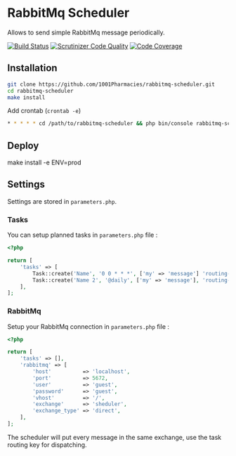 # RabbitMq Scheduler

Allows to send simple RabbitMq message periodically.

[![Build Status](https://travis-ci.org/1001Pharmacies/rabbitmq-scheduler.svg?branch=master)](https://travis-ci.org/1001Pharmacies/rabbitmq-scheduler)
[![Scrutinizer Code Quality](https://scrutinizer-ci.com/g/1001Pharmacies/rabbitmq-scheduler/badges/quality-score.png?b=master)](https://scrutinizer-ci.com/g/1001Pharmacies/rabbitmq-scheduler/?branch=master)
[![Code Coverage](https://scrutinizer-ci.com/g/1001Pharmacies/rabbitmq-scheduler/badges/coverage.png?b=master)](https://scrutinizer-ci.com/g/1001Pharmacies/rabbitmq-scheduler/?branch=master)

## Installation

```bash
git clone https://github.com/1001Pharmacies/rabbitmq-scheduler.git
cd rabbitmq-scheduler
make install
```

Add crontab (`crontab -e`)

```bash
* * * * * cd /path/to/rabbitmq-scheduler && php bin/console rabbitmq-scheduler:run
```

## Deploy

make install -e ENV=prod

## Settings

Settings are stored in `parameters.php`.

### Tasks

You can setup planned tasks in `parameters.php` file :

```php
<?php

return [
    'tasks' => [
        Task::create('Name', '0 0 * * *', ['my' => 'message'] 'routing-key'),
        Task::create('Name 2', '@daily', ['my' => 'message'], 'routing-key-2'),
    ],
];
```

### RabbitMq

Setup your RabbitMq connection in `parameters.php` file :

```php
<?php

return [
    'tasks' => [],
    'rabbitmq' => [
        'host'          => 'localhost',
        'port'          => 5672,
        'user'          => 'guest',
        'password'      => 'guest',
        'vhost'         => '/',
        'exchange'      => 'sheduler',
        'exchange_type' => 'direct',
    ],
];
```

The scheduler will put every message in the same exchange, use the task routing key for dispatching.
